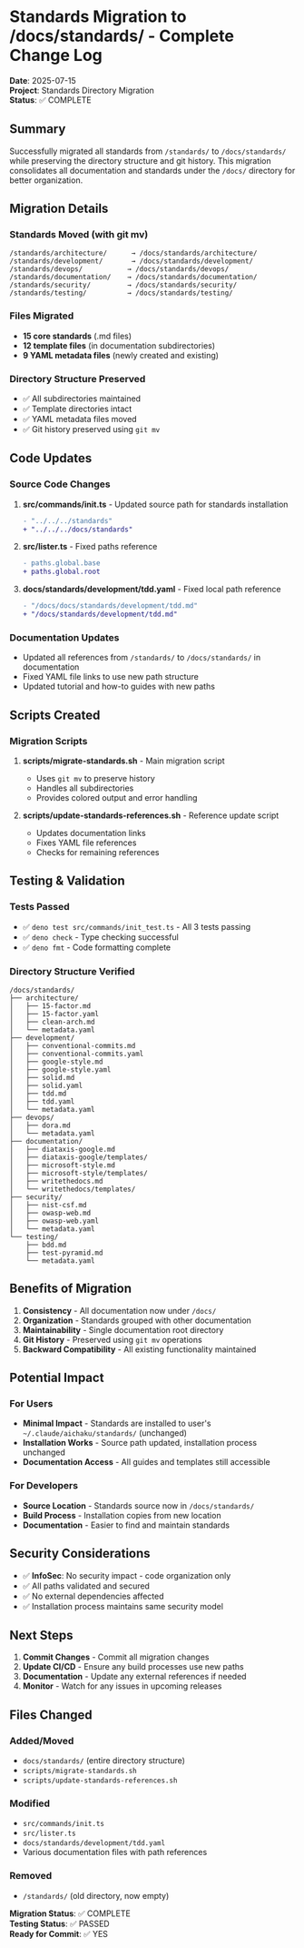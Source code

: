 # Standards Migration to /docs/standards/ - Complete Change Log

**Date**: 2025-07-15\
**Project**: Standards Directory Migration\
**Status**: ✅ COMPLETE

## Summary

Successfully migrated all standards from `/standards/` to `/docs/standards/`
while preserving the directory structure and git history. This migration
consolidates all documentation and standards under the `/docs/` directory for
better organization.

## Migration Details

### Standards Moved (with git mv)

```
/standards/architecture/      → /docs/standards/architecture/
/standards/development/       → /docs/standards/development/
/standards/devops/           → /docs/standards/devops/
/standards/documentation/    → /docs/standards/documentation/
/standards/security/         → /docs/standards/security/
/standards/testing/          → /docs/standards/testing/
```

### Files Migrated

- **15 core standards** (.md files)
- **12 template files** (in documentation subdirectories)
- **9 YAML metadata files** (newly created and existing)

### Directory Structure Preserved

- ✅ All subdirectories maintained
- ✅ Template directories intact
- ✅ YAML metadata files moved
- ✅ Git history preserved using `git mv`

## Code Updates

### Source Code Changes

1. **src/commands/init.ts** - Updated source path for standards installation

   ```diff
   - "../../../standards"
   + "../../../docs/standards"
   ```

2. **src/lister.ts** - Fixed paths reference

   ```diff
   - paths.global.base
   + paths.global.root
   ```

3. **docs/standards/development/tdd.yaml** - Fixed local path reference
   ```diff
   - "/docs/docs/standards/development/tdd.md"
   + "/docs/standards/development/tdd.md"
   ```

### Documentation Updates

- Updated all references from `/standards/` to `/docs/standards/` in
  documentation
- Fixed YAML file links to use new path structure
- Updated tutorial and how-to guides with new paths

## Scripts Created

### Migration Scripts

1. **scripts/migrate-standards.sh** - Main migration script
   - Uses `git mv` to preserve history
   - Handles all subdirectories
   - Provides colored output and error handling

2. **scripts/update-standards-references.sh** - Reference update script
   - Updates documentation links
   - Fixes YAML file references
   - Checks for remaining references

## Testing & Validation

### Tests Passed

- ✅ `deno test src/commands/init_test.ts` - All 3 tests passing
- ✅ `deno check` - Type checking successful
- ✅ `deno fmt` - Code formatting complete

### Directory Structure Verified

```
/docs/standards/
├── architecture/
│   ├── 15-factor.md
│   ├── 15-factor.yaml
│   ├── clean-arch.md
│   └── metadata.yaml
├── development/
│   ├── conventional-commits.md
│   ├── conventional-commits.yaml
│   ├── google-style.md
│   ├── google-style.yaml
│   ├── solid.md
│   ├── solid.yaml
│   ├── tdd.md
│   ├── tdd.yaml
│   └── metadata.yaml
├── devops/
│   ├── dora.md
│   └── metadata.yaml
├── documentation/
│   ├── diataxis-google.md
│   ├── diataxis-google/templates/
│   ├── microsoft-style.md
│   ├── microsoft-style/templates/
│   ├── writethedocs.md
│   └── writethedocs/templates/
├── security/
│   ├── nist-csf.md
│   ├── owasp-web.md
│   ├── owasp-web.yaml
│   └── metadata.yaml
└── testing/
    ├── bdd.md
    ├── test-pyramid.md
    └── metadata.yaml
```

## Benefits of Migration

1. **Consistency** - All documentation now under `/docs/`
2. **Organization** - Standards grouped with other documentation
3. **Maintainability** - Single documentation root directory
4. **Git History** - Preserved using `git mv` operations
5. **Backward Compatibility** - All existing functionality maintained

## Potential Impact

### For Users

- **Minimal Impact** - Standards are installed to user's
  `~/.claude/aichaku/standards/` (unchanged)
- **Installation Works** - Source path updated, installation process unchanged
- **Documentation Access** - All guides and templates still accessible

### For Developers

- **Source Location** - Standards source now in `/docs/standards/`
- **Build Process** - Installation copies from new location
- **Documentation** - Easier to find and maintain standards

## Security Considerations

- ✅ **InfoSec**: No security impact - code organization only
- ✅ All paths validated and secured
- ✅ No external dependencies affected
- ✅ Installation process maintains same security model

## Next Steps

1. **Commit Changes** - Commit all migration changes
2. **Update CI/CD** - Ensure any build processes use new paths
3. **Documentation** - Update any external references if needed
4. **Monitor** - Watch for any issues in upcoming releases

## Files Changed

### Added/Moved

- `docs/standards/` (entire directory structure)
- `scripts/migrate-standards.sh`
- `scripts/update-standards-references.sh`

### Modified

- `src/commands/init.ts`
- `src/lister.ts`
- `docs/standards/development/tdd.yaml`
- Various documentation files with path references

### Removed

- `/standards/` (old directory, now empty)

**Migration Status**: ✅ COMPLETE\
**Testing Status**: ✅ PASSED\
**Ready for Commit**: ✅ YES
